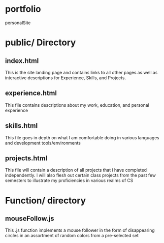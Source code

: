 # portfolio
personalSite

# public/ Directory

## index.html

This is the site landing page and contains links to all other pages as well as interactive descriptions for Experience, Skills, and Projects.

## experience.html

This file contains descriptions about my work, education, and personal experience 

## skills.html

This file goes in depth on what I am comfortable doing in various languages and development tools/environments

## projects.html

This file will contain a description of all projects that i have completed independently. I will also flesh out certain class projects from the past few semesters to illustrate my proficiencies in various realms of CS

# Function/ directory

## mouseFollow.js

This .js function implements a mouse follower in the form of disappearing circles in an assortment of random colors from a pre-selected set 